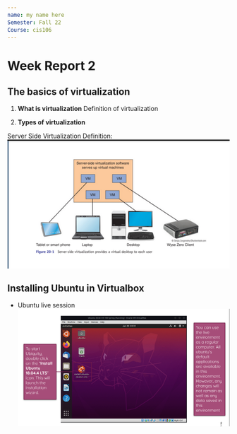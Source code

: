 ```yaml
---
name: my name here
Semester: Fall 22
Course: cis106
---
```


# Week Report 2 

##  The basics of virtualization

1. **What is virtualization**
Definition of virtualization

2. **Types of virtualization**

Server Side Virtualization
Definition:
![server side](serversidev.png)


## Installing Ubuntu in Virtualbox 
* Ubuntu live session
![ubuntu session](image1.png)
